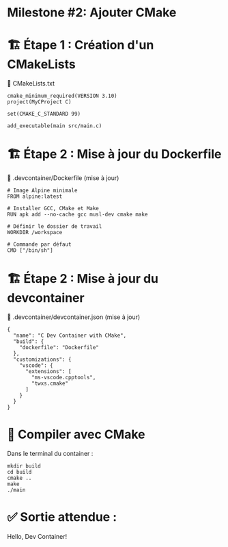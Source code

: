 # Milestone #2:  Ajouter CMake

# 🏗 Étape 1 : Création d'un CMakeLists

📄 CMakeLists.txt

```
cmake_minimum_required(VERSION 3.10)
project(MyCProject C)

set(CMAKE_C_STANDARD 99)

add_executable(main src/main.c)
```

# 🏗 Étape 2 : Mise à jour du Dockerfile

📄 .devcontainer/Dockerfile (mise à jour)

```
# Image Alpine minimale
FROM alpine:latest

# Installer GCC, CMake et Make
RUN apk add --no-cache gcc musl-dev cmake make

# Définir le dossier de travail
WORKDIR /workspace

# Commande par défaut
CMD ["/bin/sh"]
```

# 🏗 Étape 2 : Mise à jour du devcontainer

📄 .devcontainer/devcontainer.json (mise à jour)

```
{
  "name": "C Dev Container with CMake",
  "build": {
    "dockerfile": "Dockerfile"
  },
  "customizations": {
    "vscode": {
      "extensions": [
        "ms-vscode.cpptools",
        "twxs.cmake"
      ]
    }
  }
}
```

# 🔹 Compiler avec CMake

Dans le terminal du container :

```
mkdir build
cd build
cmake ..
make
./main
```

# ✅ Sortie attendue :

Hello, Dev Container!

